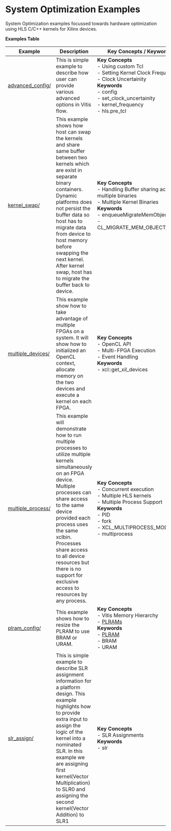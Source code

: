 System Optimization Examples
==================================
System Optimization examples focussed towards hardware optimization using HLS C/C++ kernels for Xilinx devices.

 __Examples Table__ 

Example        | Description           | Key Concepts / Keywords 
---------------|-----------------------|-------------------------
[advanced_config/][]|This is simple example to describe how user can provide various advanced options in Vitis flow.|__Key__ __Concepts__<br> - Using custom Tcl<br> - Setting Kernel Clock Frequency<br> - Clock Uncertainity<br>__Keywords__<br> - config<br> - set_clock_uncertainity<br> - kernel_frequency<br> - hls.pre_tcl
[kernel_swap/][]|This example shows how host can swap the kernels and share same buffer between two kernels which are exist in separate binary containers. Dynamic platforms does not persist the buffer data so host has to migrate data from device to host memory before swapping the next kernel. After kernel swap, host has to migrate the buffer back to device.|__Key__ __Concepts__<br> - Handling Buffer sharing across multiple binaries<br> - Multiple Kernel Binaries<br>__Keywords__<br> - enqueueMigrateMemObjects<br> - CL_MIGRATE_MEM_OBJECT_HOST
[multiple_devices/][]|This example show how to take advantage of multiple FPGAs on a system. It will show how to initialized an OpenCL context, allocate memory on the two devices and execute a kernel on each FPGA.|__Key__ __Concepts__<br> - OpenCL API<br> - Multi-FPGA Execution<br> - Event Handling<br>__Keywords__<br> - xcl::get_xil_devices
[multiple_process/][]|This example will demonstrate how to run multiple processes to utilize multiple kernels simultaneously on an FPGA device. Multiple processes can share access to the same device provided each process uses the same xclbin. Processes share access to all device resources but there is no support for exclusive access to resources by any process.|__Key__ __Concepts__<br> - Concurrent execution<br> - Multiple HLS kernels<br> - Multiple Process Support<br>__Keywords__<br> - PID<br> - fork<br> - XCL_MULTIPROCESS_MODE<br> - multiprocess
[plram_config/][]|This example shows how to resize the PLRAM to use BRAM or URAM.|__Key__ __Concepts__<br> - Vitis Memory Hierarchy<br> - [PLRAMs](https://www.xilinx.com/html_docs/xilinx2020_2/vitis_doc/buildingdevicebinary.html#wsi1614020986106)<br>__Keywords__<br> - [PLRAM](https://www.xilinx.com/html_docs/xilinx2020_2/vitis_doc/buildingdevicebinary.html#wsi1614020986106)<br> - BRAM<br> - URAM
[slr_assign/][]|This is simple example to describe SLR assignment information for a platform design. This example highlights how to provide extra input to assign the logic of the kernel into a nominated SLR. In this example we are assigning first kernel(Vector Multiplication) to SLR0 and assigning the second kernel(Vector Addition) to SLR1|__Key__ __Concepts__<br> - SLR Assignments<br>__Keywords__<br> - slr

[.]:.
[advanced_config/]:advanced_config/
[kernel_swap/]:kernel_swap/
[multiple_devices/]:multiple_devices/
[multiple_process/]:multiple_process/
[plram_config/]:plram_config/
[slr_assign/]:slr_assign/
